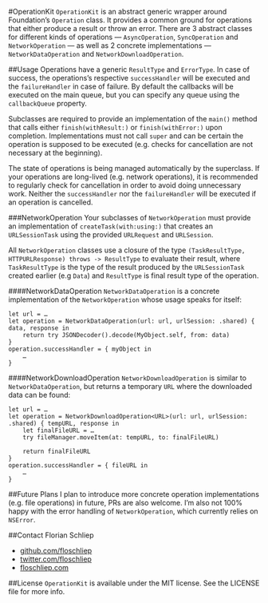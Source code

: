 #OperationKit
`OperationKit` is an abstract generic wrapper around Foundation’s `Operation` class. It provides a common ground for operations that either produce a result or throw an error. There are 3 abstract classes for different kinds of operations — `AsyncOperation`, `SyncOperation` and `NetworkOperation` — as well as 2 concrete implementations — `NetworkDataOperation` and `NetworkDownloadOperation`.

##Usage
Operations have a generic `ResultType` and `ErrorType`. In case of success, the operations’s respective `successHandler` will be executed and the `failureHandler` in case of failure. By default the callbacks will be executed on the main queue, but you can specify any queue using the `callbackQueue` property.

Subclasses are required to provide an implementation of the `main()` method that calls either `finish(withResult:)` or `finish(withError:)` upon completion. Implementations must not call `super` and can be certain the operation is supposed to be executed (e.g. checks for cancellation are not necessary at the beginning).

The state of operations is being managed automatically by the superclass. If your operations are long-lived (e.g. network operations), it is recommended to regularly check for cancellation in order to avoid doing unnecessary work. Neither the `successHandler` nor the `failureHandler` will be executed if an operation is cancelled.

###NetworkOperation
Your subclasses of `NetworkOperation` must provide an implementation of `createTask(with:using:)` that creates an `URLSessionTask` using the provided `URLRequest` and `URLSession`.

All `NetworkOperation` classes use a closure of the type `(TaskResultType, HTTPURLResponse) throws -> ResultType` to evaluate their result, where `TaskResultType` is the type of the result produced by the `URLSessionTask` created earlier (e.g `Data`) and `ResultType` is final result type of the operation.

####NetworkDataOperation
`NetworkDataOperation` is a concrete implementation of the `NetworkOperation` whose usage speaks for itself:
```
let url = …
let operation = NetworkDataOperation(url: url, urlSession: .shared) { data, response in
	return try JSONDecoder().decode(MyObject.self, from: data)
}
operation.successHandler = { myObject in
	…            
}
```

####NetworkDownloadOperation
`NetworkDownloadOperation` is similar to `NetworkDataOperation`, but returns a temporary `URL` where the downloaded data can be found:
```
let url = …
let operation = NetworkDownloadOperation<URL>(url: url, urlSession: .shared) { tempURL, response in
	let finalFileURL = …
	try fileManager.moveItem(at: tempURL, to: finalFileURL)
            
	return finalFileURL
}
operation.successHandler = { fileURL in
	…            
}
```

##Future Plans
I plan to introduce more concrete operation implementations (e.g. file operations) in future, PRs are also welcome. I’m also not 100% happy with the error handling of `NetworkOperation`, which currently relies on `NSError`.

##Contact
Florian Schliep

- [github.com/floschliep](https://github.com/floschliep)
- [twitter.com/floschliep](https://twitter.com/floschliep)
- [floschliep.com](http://floschliep.com)

##License
`OperationKit` is available under the MIT license. See the LICENSE file for more info.
